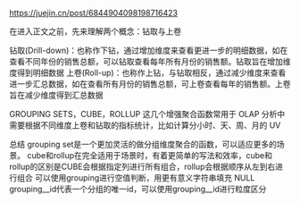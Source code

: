 https://juejin.cn/post/6844904098198716423

在进入正文之前，先来理解两个概念：钻取与上卷

钻取(Drill-down)：也称作下钻，通过增加维度来查看更进一步的明细数据，如在查看不同年份的销售总额，可以钻取查看每年所有月份的销售额。钻取旨在增加维度得到明细数据
上卷(Roll-up)：也称作上钻，与钻取相反，通过减少维度来查看进一步汇总数据，如在查看所有月份的销售总额，可上卷查看每年的销售额。上卷旨在减少维度得到汇总数据

GROUPING SETS，CUBE，ROLLUP 这几个增强聚合函数常用于 OLAP 分析中需要根据不同维度上卷和钻取的指标统计，比如计算分小时、天、周、月的 UV




总结
grouping set是一个更加灵活的做分组维度聚合的函数，可以适应更多的场景。
cube和rollup在完全适用于场景时，有着更简单的写法和效率，cube和rollup的区别是CUBE会根据指定列进行所有组合，rollup会根据顺序从左到右进行组合
可以使用grouping进行空值判断，用更有意义字符串填充 NULL
grouping__id代表一个分组的唯一id，可以使用grouping__id进行粒度区分